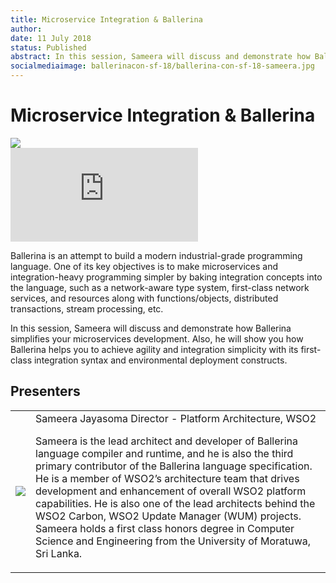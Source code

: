```yaml
---
title: Microservice Integration & Ballerina
author:
date: 11 July 2018
status: Published
abstract: In this session, Sameera will discuss and demonstrate how Ballerina simplifies your microservices development. Also, he will show you how Ballerina helps you to achieve agility and integration simplicity with its first-class integration syntax and environmental deployment constructs.
socialmediaimage: ballerinacon-sf-18/ballerina-con-sf-18-sameera.jpg
---
```

<script src="/js/ballerina-form.js?03"></script><link rel="stylesheet" href="/css/webinar-page.css"></link><link rel="stylesheet" href="/css/ballerinacon-page.css"></link>

<div class="col-xs-12 col-sm-12 col-md-9 col-lg-9" style="padding:0;">
<h1>Microservice Integration & Ballerina</h1>
</div>
<div class="col-xs-12 col-sm-12 col-md-3 col-lg-3" style="padding:0;">
<a href="https://con.ballerina.io/" target="_blank"><img class="cInlineLogo" src="https://con.ballerina.io/wp-content/themes/ballerinacon/images/bcon-logo.png"/></a>
</div>
<div class="col-xs-12 col-sm-12 col-md-12 col-lg-12 cConVideoContainer">
<div class="embed-responsive embed-responsive-16by9">
<iframe class="embed-responsive-item" src="https://www.youtube.com/embed/WvgGPQAvHok" frameborder="0" allow="autoplay; encrypted-media" allowfullscreen></iframe>
</div>
</div>

<div class="clearfix"></div>

<!-- <a class="cBallerina-io-Home-main-download-button cGuidesDownloadButton cDownloadSlides" target="_blank">Download Slides</a> -->

<div class="clearfix"></div>

Ballerina is an attempt to build a modern industrial-grade programming language. One of its key objectives is to make microservices and integration-heavy programming simpler by baking integration concepts into the language, such as a network-aware type system, first-class network services, and resources along with functions/objects, distributed transactions, stream processing, etc.

In this session, Sameera will discuss and demonstrate how Ballerina simplifies your microservices development. Also, he will show you how Ballerina helps you to achieve agility and integration simplicity with its first-class integration syntax and environmental deployment constructs.

## Presenters

<table class="cWebinarPresenter">
    <tr>
        <td class="cWebinarPresenterPic"><img src="//con.ballerina.io/wp-content/themes/ballerinacon/images/speakers/sameera.jpg"/></td>
        <td class="cWebinarPresenterBio">
      <span class="cPresenterName">Sameera Jayasoma</span>
      <span class="cPresenterTitle">Director - Platform Architecture, WSO2</span>
       <p>Sameera is the lead architect and developer of Ballerina language compiler and runtime, and he is also the third primary contributor of the Ballerina language specification. He is a member of WSO2’s architecture team that drives development and enhancement of overall WSO2 platform capabilities. He is also one of the lead architects behind the WSO2 Carbon, WSO2 Update Manager (WUM) projects. Sameera holds a first class honors degree in Computer Science and Engineering from the University of Moratuwa, Sri Lanka.</p></td>
    </tr>

</table>

</div>
</div>
